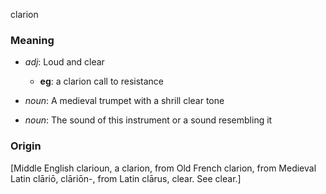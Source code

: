 clarion
### Meaning
+ _adj_: Loud and clear
	+ __eg__: a clarion call to resistance

+ _noun_:  A medieval trumpet with a shrill clear tone
+ _noun_: The sound of this instrument or a sound resembling it
### Origin

[Middle English clarioun, a clarion, from Old French clarion, from Medieval Latin clāriō, clāriōn-, from Latin clārus, clear. See clear.]
